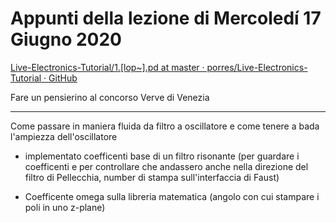 # Appunti della lezione di Mercoledí 17 Giugno 2020

[Live-Electronics-Tutorial/1.[lop~].pd at master · porres/Live-Electronics-Tutorial · GitHub](https://github.com/porres/Live-Electronics-Tutorial/blob/master/Examples/Vol.2/Part.05-Filters(Basic)/22-Filters.types/2.Filter.Types/1.Low:High-Pass/1.%5Blop~%5D.pd)

Fare un pensierino al concorso Verve di Venezia

________

Come passare in maniera fluida da filtro a oscillatore e come tenere a bada l'ampiezza dell'oscillatore

- implementato coefficenti base di un filtro risonante (per guardare i coefficenti e per controllare che andassero anche nella direzione del filtro di Pellecchia, number di stampa sull'interfaccia di Faust)

- Coefficente omega sulla libreria matematica (angolo con cui stampare i poli in uno z-plane)
